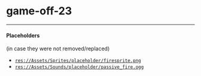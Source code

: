 # game-off-23


---

#### Placeholders
(in case they were not removed/replaced)

- [`res://Assets/Sprites/placeholder/firesprite.png`](https://www.freepik.com/free-vector/cartoon-element-animation-frames_13818844.htm)
- [`res://Assets/Sounds/placeholder/passive_fire.ogg`](https://mixkit.co/free-sound-effects/fire/)
